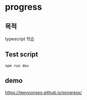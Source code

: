 # progress

## 목적
typescript 학습

## Test script
<pre><code>npm run dev</pre></code>

## demo 
https://leeyoonseo.github.io/progress/
